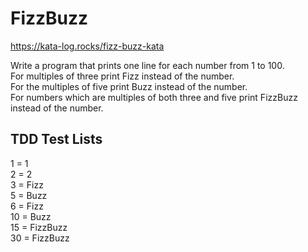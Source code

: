 FizzBuzz
=================
https://kata-log.rocks/fizz-buzz-kata

Write a program that prints one line for each number from 1 to 100.  
For multiples of three print Fizz instead of the number.  
For the multiples of five print Buzz instead of the number.  
For numbers which are multiples of both three and five print FizzBuzz instead of the number.  

## TDD Test Lists

1 = 1  
2 = 2  
3 = Fizz  
5 = Buzz  
6 = Fizz  
10 = Buzz  
15 = FizzBuzz  
30 = FizzBuzz  

